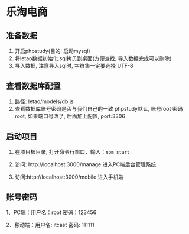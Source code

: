 # 乐淘电商
## 准备数据
1. 开启phpstudy(目的: 启动mysql)
2. 将letao数据初始化.sql拷贝到桌面(方便查找, 导入数据完成可以删除)
3. 导入数据, 注意导入sql时, 字符集一定要选择 UTF-8

## 查看数据库配置
1. 路径: letao/models/db.js
2. 查看数据库账号密码是否与我们自己的一致
    phpstudy默认, 账号root 密码root,
    如果端口号改了, 后面加上配置, port:3306

## 启动项目
1. 在项目根目录, 打开命令行窗口，输入：`npm start`

2. 访问: http://localhost:3000/manage 进入PC端后台管理系统

3. 访问:http://localhost:3000/mobile 进入手机端

   


## 账号密码

1、PC端：用户名：root   密码：123456

2、移动端：用户名: itcast   密码: 111111